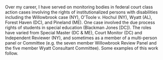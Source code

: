 Over my career, I have served on monitoring bodies in federal court class action cases involving the rights of institutionalized persons with disabilities including the Willowbrook case (NY), O'Toole v. Hochul (NY), Wyatt (AL), Forest Haven (DC), and Pineland (ME). One case involved the due process rights of students in special education (Blackman Jones [DC]). The roles have varied from Special Master (DC & ME), Court Monitor (DC) and Independent Reviewer (NY), and sometimes as a member of a multi-person panel or Committee (e.g. the seven member Willowbrook Review Panel and the five member Wyatt Consultant Committee). Some examples of this work follow.
